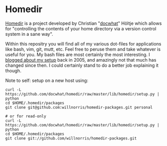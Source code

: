 # Homedir #

[Homedir][] is a project developed by Christian "[docwhat](/docwhat)" Höltje
which allows for "controlling the contents of your home directory via a version
control system in a sane way".

Within this repositry you will find all of my various dot-files for
applications like bash, vim, git, mutt, etc.  Feel free to peruse them and take
whatever is useful for you.  My bash files are most certainly the most
interesting.  I [blogged about my setup][] back in 2005, and amazingly not that
much has changed since then.  I could certainly stand to do a better job
explaining it though.

[Homedir]: https://github.com/docwhat/homedir
[blogged about my setup]: http://willnorris.com/2005/03/bashrc

Note to self: setup on a new host using:

    curl -L https://github.com/docwhat/homedir/raw/master/lib/homedir/setup.py | python
    cd $HOME/.homedir/packages
    git clone git@github.com:willnorris/homedir-packages.git personal

    # or for read-only
    curl -L https://github.com/docwhat/homedir/raw/master/lib/homedir/setup.py | python
    cd $HOME/.homedir/packages
    git clone git://github.com/willnorris/homedir-packages.git

<!-- vim: set ft=mkd :-->
